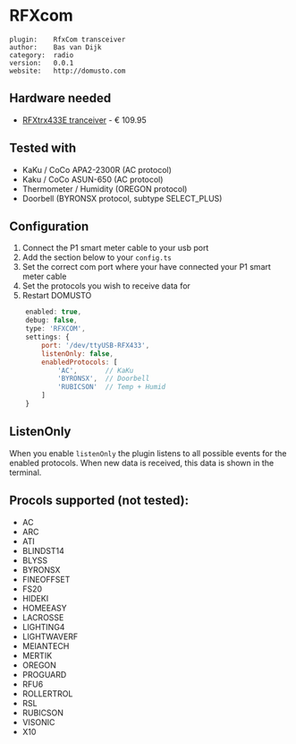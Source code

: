 # RFXcom

```
plugin:    RfxCom transceiver
author:    Bas van Dijk
category:  radio
version:   0.0.1
website:   http://domusto.com
```

## Hardware needed
- [RFXtrx433E tranceiver](http://www.rfxcom.com/) - € 109.95

## Tested with
 - KaKu / CoCo APA2-2300R (AC protocol)
 - Kaku / CoCo ASUN-650 (AC protocol)
 - Thermometer / Humidity (OREGON protocol)
 - Doorbell (BYRONSX protocol, subtype SELECT_PLUS)

## Configuration

1. Connect the P1 smart meter cable to your usb port
2. Add the section below to your `config.ts`
3. Set the correct com port where your have connected your P1 smart meter cable
4. Set the protocols you wish to receive data for
5. Restart DOMUSTO

```js
    enabled: true,
    debug: false,
    type: 'RFXCOM',
    settings: {
        port: '/dev/ttyUSB-RFX433',
        listenOnly: false,
        enabledProtocols: [
            'AC',       // KaKu
            'BYRONSX',  // Doorbell
            'RUBICSON'  // Temp + Humid
        ]
    }
```

## ListenOnly
When you enable `listenOnly` the plugin listens to all possible events for the enabled protocols. When new data is received, this data is shown in the terminal.

## Procols supported (not tested):
- AC
- ARC
- ATI
- BLINDST14
- BLYSS
- BYRONSX
- FINEOFFSET
- FS20
- HIDEKI
- HOMEEASY
- LACROSSE
- LIGHTING4
- LIGHTWAVERF
- MEIANTECH
- MERTIK
- OREGON
- PROGUARD
- RFU6
- ROLLERTROL
- RSL
- RUBICSON
- VISONIC
- X10